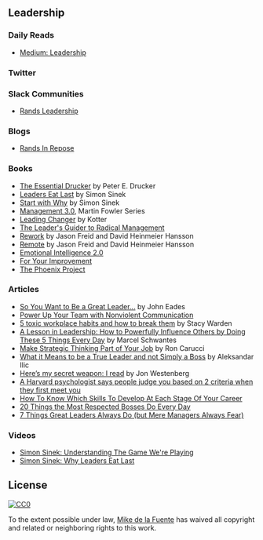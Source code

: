 ## Leadership
### Daily Reads
- [Medium: Leadership](https://medium.com/tag/leadership/latest)

### Twitter

### Slack Communities
- [Rands Leadership](http://randsinrepose.com/welcome-to-rands-leadership-slack/)

### Blogs
- [Rands In Repose](http://randsinrepose.com/blog/)

### Books
- [The Essential Drucker]() by Peter E. Drucker
- [Leaders Eat Last]() by Simon Sinek
- [Start with Why]() by Simon Sinek
- [Management 3.0](), Martin Fowler Series
- [Leading Changer]() by Kotter
- [The Leader's Guider to Radical Management]()
- [Rework]() by Jason Freid and David Heinmeier Hansson
- [Remote]() by Jason Freid and David Heinmeier Hansson
- [Emotional Intelligence 2.0]()
- [For Your Improvement]()
- [The Phoenix Project]()

### Articles
- [So You Want to Be a Great Leader...](https://www.linkedin.com/pulse/so-you-want-great-leader-john-eades) by John Eades
- [Power Up Your Team with Nonviolent Communication](http://firstround.com/review/power-up-your-team-with-nonviolent-communication-principles/)
- [5 toxic workplace habits and how to break them](https://www.pluralsight.com/blog/career/break-these-bad-work-habits) by Stacy Warden
- [A Lesson in Leadership: How to Powerfully Influence Others by Doing These 5 Things Every Day](http://www.inc.com/marcel-schwantes/a-lesson-in-leadership-how-to-powerfully-influence-others-by-doing-these-5-thing.html) by Marcel Schwantes
- [Make Strategic Thinking Part of Your Job](https://hbr.org/2016/10/make-strategic-thinking-part-of-your-job) by Ron Carucci
- [What it Means to be a True Leader and not Simply a Boss](http://www.lifehack.org/489013/what-it-means-to-be-a-true-leader-and-not-simply-a-boss) by Aleksandar Ilic
- [Here’s my secret weapon: I read](https://medium.com/hi-my-name-is-jon/heres-my-secret-weapon-i-read-1bf722d1cfeb#.6rkcm0h4o)  by Jon Westenberg
- [A Harvard psychologist says people judge you based on 2 criteria when they first meet you](http://www.businessinsider.com/harvard-psychologist-amy-cuddy-how-people-judge-you-2016-1) 
- [How To Know Which Skills To Develop At Each Stage Of Your Career](https://www.fastcompany.com/3059358/your-most-productive-self/how-to-know-which-skills-to-develop-at-each-stage-of-your-career) 
- [20 Things the Most Respected Bosses Do Every Day](http://www.inc.com/bill-murphy-jr/want-to-be-a-highly-respected-boss-20-things-to-do-every-day.html) 
- [7 Things Great Leaders Always Do (but Mere Managers Always Fear)](http://www.inc.com/bill-murphy-jr/7-things-great-leaders-always-do-but-mere-managers-always-fear.html)

### Videos
- [Simon Sinek: Understanding The Game We're Playing](https://www.youtube.com/watch?v=sjxNTcsquG8) 
- [Simon Sinek: Why Leaders Eat Last](https://www.youtube.com/watch?v=ReRcHdeUG9Y) 

## License

[![CC0](https://mirrors.creativecommons.org/presskit/buttons/88x31/svg/cc-zero.svg)](https://creativecommons.org/publicdomain/zero/1.0/)

To the extent possible under law, [Mike de la Fuente](http://twitter.highfiveboom.com) has waived all copyright and related or neighboring rights to this work.
